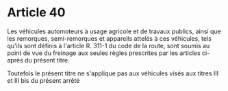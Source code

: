 # Article 40

Les véhicules automoteurs à usage agricole et de travaux publics, ainsi que les remorques, semi-remorques et appareils attelés à ces véhicules, tels qu'ils sont définis à l'article R. 311-1 du code de la route, sont soumis au point de vue du freinage aux seules règles prescrites par les articles ci-après du présent titre.

Toutefois le présent titre ne s'applique pas aux véhicules visés aux titres III et III bis du présent arrêté
